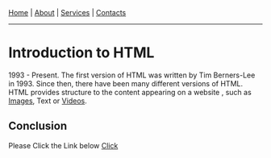 <!DOCTYPE html>
<html>
    <body>
        <a href="index.html">Home</a> | <a href="About.html">About</a> |
        <a href="Services.html">Services</a> | <a href="Contacts.html">Contacts</a>
        <hr>
        <h1>
            Introduction to HTML 
        </h1>
            <p>
                1993 - Present. The first version of HTML was written by Tim Berners-Lee in 1993.
                Since then, there have been many different versions of HTML.
                HTML provides structure to the content appearing on a website , such as 
                <a href="https://community-cdn-digitalocean-com.global.ssl.fastly.net/e5y5ptPSFg2LXVAtEYUBr1rx">Images</a>, Text or 
                <a href="https://www.bing.com/videos/riverview/relatedvideo?&q=HTML+video&&mid=8689A7FDFFEB1E90A24C8689A7FDFFEB1E90A24C&&FORM=VRDGAR">Videos</a>.
            </p>
            <h2>
                Conclusion
            </h2>
            <p>
                Please Click the Link below
                <a href="https://th.bing.com/th?id=OIP.kUW04gv7eKnBKW769pfqLAHaNK&w=187&h=333&c=8&rs=1&qlt=90&o=6&cb=13&dpr=1.3&pid=3.1&rm=2">Click</a>
    </body>
</html>
